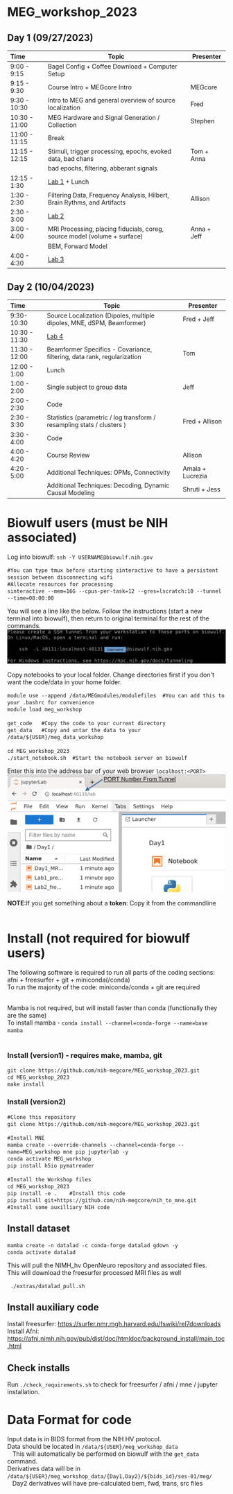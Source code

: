 # MEG_workshop_2023  

## Day 1 (09/27/2023)
| Time  | Topic | Presenter |
| :---- | ---- | ---- |
| 9:00 - 9:15 | Bagel Config + Coffee Download + Computer Setup |
| 9:15 - 9:30 | Course Intro + MEGcore Intro | MEGcore |
| 9:30 - 10:30 | Intro to MEG and general overview of source localization | Fred |
| 10:30 - 11:00 | MEG Hardware and Signal Generation / Collection | Stephen | 
| 11:00 - 11:15 | Break
| 11:15 - 12:15 | Stimuli, trigger processing, epochs, evoked data, bad chans | Tom + Anna |
|  |  bad epochs, filtering, abberant signals | 
| 12:15 - 1:30 | [Lab 1](https://github.com/nih-megcore/MEG_workshop_2023/blob/main/Day1/Lab1_preprocessing.ipynb) + Lunch | 
| 1:30 - 2:30 | Filtering Data, Frequency Analysis, Hilbert, Brain Rythms, and Artifacts | Allison | 
| 2:30 - 3:00 | [Lab 2](https://github.com/nih-megcore/MEG_workshop_2023/blob/main/Day1/Lab2_frequency_analysis.ipynb) |
| 3:00 - 4:00 | MRI Processing, placing fiducials, coreg, source model (volume + surface) | Anna + Jeff |
| | BEM, Forward Model | 
| 4:00 - 4:30 | [Lab 3](https://github.com/nih-megcore/MEG_workshop_2023/blob/main/Day1/Lab3_MRI_processing.ipynb) |

## Day 2 (10/04/2023)
| Time  | Topic | Presenter |
| :---- | ---- | ---- |
| 9:30-10:30 | Source Localization (Dipoles, multiple dipoles, MNE, dSPM, Beamformer) | Fred + Jeff | 
| 10:30 - 11:30 | [Lab 4](https://github.com/nih-megcore/MEG_workshop_2023/blob/main/Day2/Lab4_SourceLocalization.ipynb) | 
| 11:30 - 12:00 | Beamformer Specifics - Covariance, filtering, data rank, regularization | Tom |
| 12:00 - 1:00| Lunch |
| 1:00 - 2:00 | Single subject to group data | Jeff |
| 2:00 - 2:30 | Code |
| 2:30 - 3:30 | Statistics (parametric / log transform / resampling stats / clusters ) | Fred + Allison |
| 3:30 - 4:00 | Code | 
| 4:00 - 4:20 | Course Review | Allison |
| 4:20 - 5:00 | Additional Techniques: OPMs,  Connectivity | Amaia + Lucrezia |
| | Additional Techniques: Decoding, Dynamic Causal Modeling | Shruti + Jess |

# Biowulf users (must be NIH associated)
Log into biowulf:  `ssh -Y USERNAME@biowulf.nih.gov`
```
#You can type tmux before starting sinteractive to have a persistent session between disconnecting wifi
#Allocate resources for processing
sinteractive --mem=16G --cpus-per-task=12 --gres=lscratch:10 --tunnel --time=08:00:00
```
You will see a line like the below. Follow the instructions (start a new terminal into biowulf), then return to original terminal for the rest of the commands.
![Tunnel](extras/images/tunnel_prompt.png)

Copy notebooks to your local folder.  Change directories first if you don't want the code/data in your home folder.
```
module use --append /data/MEGmodules/modulefiles  #You can add this to your .bashrc for convenience
module load meg_workshop

get_code   #Copy the code to your current directory
get_data   #Copy and untar the data to your /data/${USER}/meg_data_workshop

cd MEG_workshop_2023 
./start_notebook.sh  #Start the notebook server on biowulf
```

Enter this into the address bar of your web browser `localhost:<PORT>` <br>
![JupyterLogin](extras/images/Jupyter_login.png)

**NOTE**:If you get something about a **token**: Copy it from the commandline<br><br>

# Install (not required for biowulf users)
The following software is required to run all parts of the coding sections: afni + freesurfer + git + miniconda(/conda) <br>
To run the majority of the code: miniconda/conda + git are required <br><br>

Mamba is not required, but will install faster than conda (functionally they are the same) <br>
To install mamba - `conda install --channel=conda-forge --name=base mamba`
<br><br>
### Install (version1) - requires make, mamba, git
```
git clone https://github.com/nih-megcore/MEG_workshop_2023.git
cd MEG_workshop_2023
make install 
```

### Install (version2) 
```
#Clone this repository
git clone https://github.com/nih-megcore/MEG_workshop_2023.git

#Install MNE
mamba create --override-channels --channel=conda-forge --name=MEG_workshop mne pip jupyterlab -y
conda activate MEG_workshop
pip install h5io pymatreader

#Install the Workshop files
cd MEG_workshop_2023
pip install -e .    #Install this code
pip install git+https://github.com/nih-megcore/nih_to_mne.git  #Install some auxilliary NIH code
```

## Install dataset
```
mamba create -n datalad -c conda-forge datalad gdown -y
conda activate datalad
```
This will pull the NIMH_hv OpenNeuro repository and associated files. <br>
This will download the freesurfer processed MRI files as well
```
 ./extras/datalad_pull.sh
```

## Install auxiliary code
Install freesurfer: https://surfer.nmr.mgh.harvard.edu/fswiki/rel7downloads <br>
Install Afni: https://afni.nimh.nih.gov/pub/dist/doc/htmldoc/background_install/main_toc.html <br>


## Check installs
Run `./check_requirements.sh` to check for freesurfer / afni / mne / jupyter installation.

# Data Format for code
Input data is in BIDS format from the NIH HV protocol. <br>
Data should be located in `/data/${USER}/meg_workshop_data` <br>
&nbsp;&nbsp; This will automatically be performed on biowulf with the `get_data` command. <br>
Derivatives data will be in `/data/${USER}/meg_workshop_data/{Day1,Day2}/${bids_id}/ses-01/meg/` <br>
&nbsp;&nbsp; Day2 derivatives will have pre-calculated bem, fwd, trans, src files <br>
